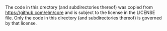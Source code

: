 The code in this drectory (and subdirectories thereof) was copied from https://github.com/elm/core and is subject to the license in the LICENSE file. Only the code in this directory (and subdirectories thereof) is governed by that license.
